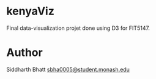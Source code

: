 # kenyaViz

Final data-visualization projet done using D3 for FIT5147.

# Author
Siddharth Bhatt <sbha0005@student.monash.edu>
